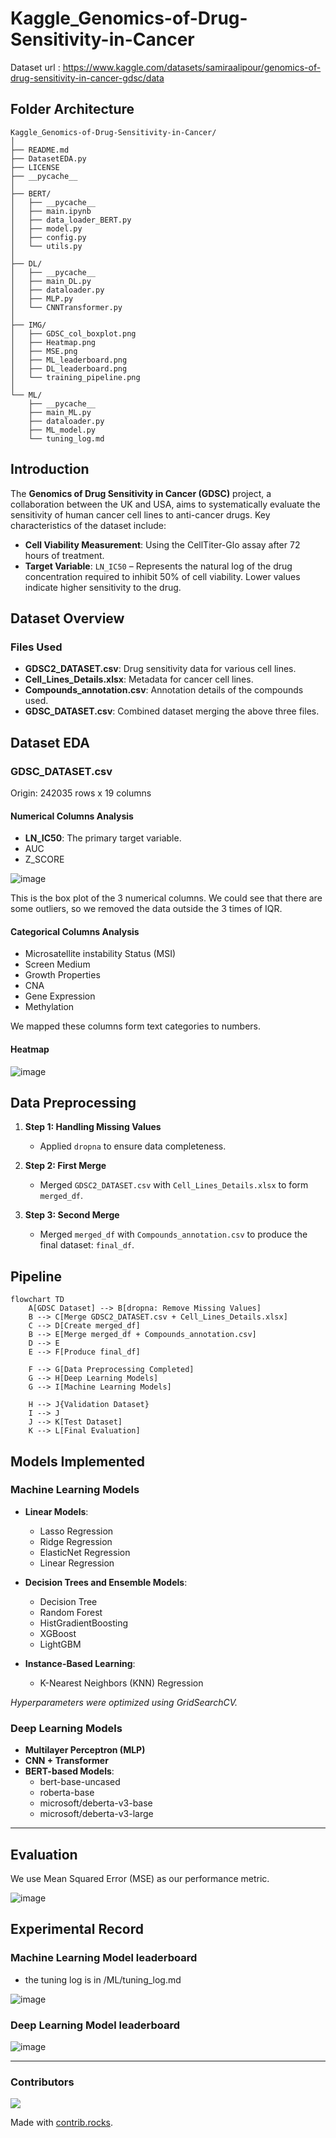 # Kaggle_Genomics-of-Drug-Sensitivity-in-Cancer
Dataset url : https://www.kaggle.com/datasets/samiraalipour/genomics-of-drug-sensitivity-in-cancer-gdsc/data

## Folder Architecture
```
Kaggle_Genomics-of-Drug-Sensitivity-in-Cancer/
│
├── README.md
├── DatasetEDA.py
├── LICENSE
├── __pycache__
│
├── BERT/
│   ├── __pycache__
│   ├── main.ipynb
│   ├── data_loader_BERT.py
│   ├── model.py
│   ├── config.py
│   └── utils.py
│
├── DL/
│   ├── __pycache__
│   ├── main_DL.py
│   ├── dataloader.py
│   ├── MLP.py
│   └── CNNTransformer.py
│
├── IMG/
│   ├── GDSC_col_boxplot.png
│   ├── Heatmap.png
│   ├── MSE.png
│   ├── ML_leaderboard.png
│   ├── DL_leaderboard.png
│   └── training_pipeline.png
│
└── ML/
    ├── __pycache__
    ├── main_ML.py
    ├── dataloader.py
    ├── ML_model.py
    └── tuning_log.md
```


## Introduction
The **Genomics of Drug Sensitivity in Cancer (GDSC)** project, a collaboration between the UK and USA, aims to systematically evaluate the sensitivity of human cancer cell lines to anti-cancer drugs. Key characteristics of the dataset include:  
- **Cell Viability Measurement**: Using the CellTiter-Glo assay after 72 hours of treatment.  
- **Target Variable**: `LN_IC50` – Represents the natural log of the drug concentration required to inhibit 50% of cell viability. Lower values indicate higher sensitivity to the drug.  

## Dataset Overview  

### Files Used  
- **GDSC2_DATASET.csv**: Drug sensitivity data for various cell lines.  
- **Cell_Lines_Details.xlsx**: Metadata for cancer cell lines.  
- **Compounds_annotation.csv**: Annotation details of the compounds used.  
- **GDSC_DATASET.csv**: Combined dataset merging the above three files.

## Dataset EDA
### GDSC_DATASET.csv
Origin: 242035 rows x 19 columns
#### Numerical Columns Analysis
* **LN_IC50**: The primary target variable.
* AUC
* Z_SCORE

![image](https://github.com/andrew76214/Kaggle_Genomics-of-Drug-Sensitivity-in-Cancer/blob/main/IMG/GDSC_col_boxplot.png)

This is the box plot of the 3 numerical columns. We could see that there are some outliers, so we removed the data outside the 3 times of IQR.
#### Categorical Columns Analysis
* Microsatellite instability Status (MSI)
* Screen Medium
* Growth Properties
* CNA
* Gene Expression
* Methylation

We mapped these columns form text categories to numbers.
#### Heatmap
![image](https://github.com/andrew76214/Kaggle_Genomics-of-Drug-Sensitivity-in-Cancer/blob/main/IMG/Heatmap.png)

## Data Preprocessing  

1. **Step 1: Handling Missing Values**  
   - Applied `dropna` to ensure data completeness.

2. **Step 2: First Merge**  
   - Merged `GDSC2_DATASET.csv` with `Cell_Lines_Details.xlsx` to form `merged_df`.

3. **Step 3: Second Merge**  
   - Merged `merged_df` with `Compounds_annotation.csv` to produce the final dataset: `final_df`.

## Pipeline

```mermaid
flowchart TD
    A[GDSC Dataset] --> B[dropna: Remove Missing Values]
    B --> C[Merge GDSC2_DATASET.csv + Cell_Lines_Details.xlsx]
    C --> D[Create merged_df]
    B --> E[Merge merged_df + Compounds_annotation.csv]
    D --> E
    E --> F[Produce final_df]
    
    F --> G[Data Preprocessing Completed]
    G --> H[Deep Learning Models]
    G --> I[Machine Learning Models]
    
    H --> J{Validation Dataset}
    I --> J
    J --> K[Test Dataset]
    K --> L[Final Evaluation]
```

## Models Implemented  

### Machine Learning Models  
- **Linear Models**:  
  - Lasso Regression  
  - Ridge Regression  
  - ElasticNet Regression  
  - Linear Regression  

- **Decision Trees and Ensemble Models**:  
  - Decision Tree  
  - Random Forest  
  - HistGradientBoosting  
  - XGBoost  
  - LightGBM  

- **Instance-Based Learning**:  
  - K-Nearest Neighbors (KNN) Regression  

*Hyperparameters were optimized using GridSearchCV.*

### Deep Learning Models  
- **Multilayer Perceptron (MLP)**  
- **CNN + Transformer**  
- **BERT-based Models**:  
    - bert-base-uncased
    - roberta-base
    - microsoft/deberta-v3-base
    - microsoft/deberta-v3-large

---

## Evaluation
We use Mean Squared Error (MSE) as our performance metric.


![image](https://github.com/andrew76214/Kaggle_Genomics-of-Drug-Sensitivity-in-Cancer/blob/main/IMG/MSE.png)


## Experimental Record
### Machine Learning Model leaderboard
- the tuning log is in /ML/tuning_log.md

![image](https://github.com/andrew76214/Kaggle_Genomics-of-Drug-Sensitivity-in-Cancer/blob/main/IMG/ML_leaderboard.png)

### Deep Learning Model leaderboard
![image](https://github.com/andrew76214/Kaggle_Genomics-of-Drug-Sensitivity-in-Cancer/blob/main/IMG/DL_leaderboard.png)

---
### Contributors

<a href="https://github.com/andrew76214/Kaggle_Genomics-of-Drug-Sensitivity-in-Cancer/graphs/contributors">
  <img src="https://contrib.rocks/image?repo=andrew76214/Kaggle_Genomics-of-Drug-Sensitivity-in-Cancer" />
</a>

Made with [contrib.rocks](https://contrib.rocks).

